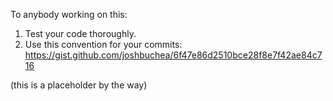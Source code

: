 To anybody working on this:

1. Test your code thoroughly.
2. Use this convention for your commits: https://gist.github.com/joshbuchea/6f47e86d2510bce28f8e7f42ae84c716

(this is a placeholder by the way)